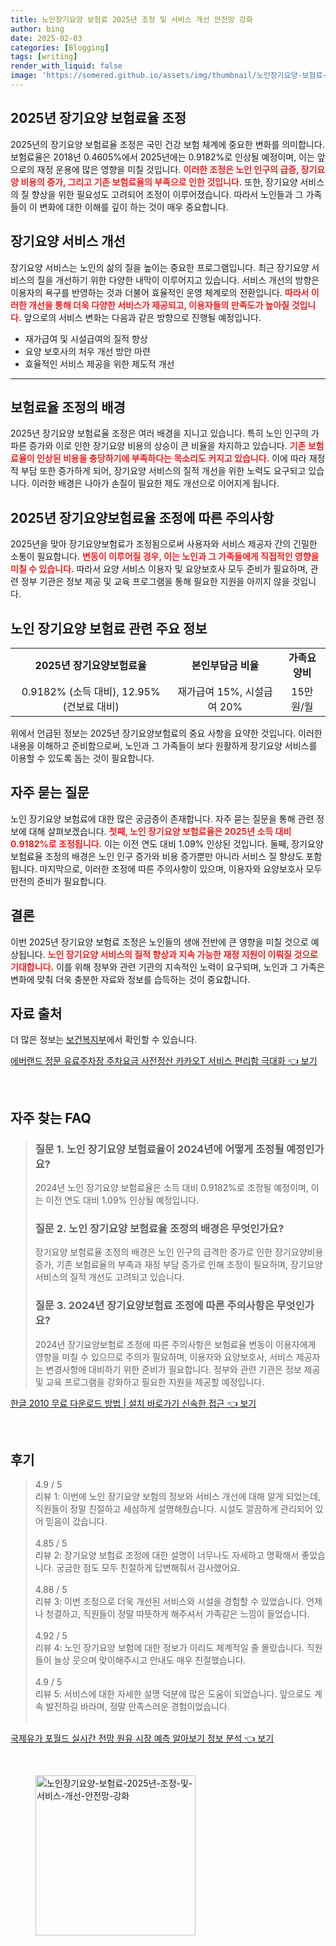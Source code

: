 ```yaml
---
title: 노인장기요양 보험료 2025년 조정 및 서비스 개선 안전망 강화
author: bing
date: 2025-02-03
categories: [Blogging]
tags: [writing]
render_with_liquid: false
image: 'https://somered.github.io/assets/img/thumbnail/노인장기요양-보험료-2025년-조정-및-서비스-개선-안전망-강화.webp'
---
```



<h2 id='2025년_장기요양_보험료_조정'>2025년 장기요양 보험료율 조정</h2>

<p>2025년의 장기요양 보험료율 조정은 국민 건강 보험 체계에 중요한 변화를 의미합니다. 보험료율은 2018년 0.4605%에서 2025년에는 0.9182%로 인상될 예정이며, 이는 앞으로의 재정 운용에 많은 영향을 미칠 것입니다. <b><span style="color: #ee2323;">이러한 조정은 노인 인구의 급증, 장기요양 비용의 증가, 그리고 기존 보험료율의 부족으로 인한 것입니다.</span></b> 또한, 장기요양 서비스의 질 향상을 위한 필요성도 고려되어 조정이 이루어졌습니다. 따라서 노인들과 그 가족들이 이 변화에 대한 이해를 깊이 하는 것이 매우 중요합니다.</p>

<h2 id='장기요양_서비스_개선'>장기요양 서비스 개선</h2>

<p>장기요양 서비스는 노인의 삶의 질을 높이는 중요한 프로그램입니다. 최근 장기요양 서비스의 질을 개선하기 위한 다양한 내막이 이루어지고 있습니다. 서비스 개선의 방향은 이용자의 욕구를 반영하는 것과 더불어 효율적인 운영 체계로의 전환입니다. <b><span style="color: #ee2323;">따라서 이러한 개선을 통해 더욱 다양한 서비스가 제공되고, 이용자들의 만족도가 높아질 것입니다.</span></b> 앞으로의 서비스 변화는 다음과 같은 방향으로 진행될 예정입니다.</p>

<ul>
    <li>재가급여 및 시설급여의 질적 향상</li>
    <li>요양 보호사의 처우 개선 방안 마련</li>
    <li>효율적인 서비스 제공을 위한 제도적 개선</li>
</ul>

<hr />

<h2 id='보험료율_조정_배경'>보험료율 조정의 배경</h2>

<p>2025년 장기요양 보험료율 조정은 여러 배경을 지니고 있습니다. 특히 노인 인구의 가파른 증가와 이로 인한 장기요양 비용의 상승이 큰 비율을 차지하고 있습니다. <b><span style="color: #ee2323;">기존 보험료율이 인상된 비용을 충당하기에 부족하다는 목소리도 커지고 있습니다.</span></b> 이에 따라 재정적 부담 또한 증가하게 되어, 장기요양 서비스의 질적 개선을 위한 노력도 요구되고 있습니다. 이러한 배경은 나아가 손질이 필요한 제도 개선으로 이어지게 됩니다.</p>

<h2 id='2025년_장기요양보험료율_조정에_따른_주의사항'>2025년 장기요양보험료율 조정에 따른 주의사항</h2>

<p>2025년을 맞아 장기요양보험료가 조정됨으로써 사용자와 서비스 제공자 간의 긴밀한 소통이 필요합니다. <b><span style="color: #ee2323;">변동이 이루어질 경우, 이는 노인과 그 가족들에게 직접적인 영향을 미칠 수 있습니다.</span></b> 따라서 요양 서비스 이용자 및 요양보호사 모두 준비가 필요하며, 관련 정부 기관은 정보 제공 및 교육 프로그램을 통해 필요한 지원을 아끼지 않을 것입니다.</p>

<h2 id='노인_장기요양_보험료_관련_주요_정보'>노인 장기요양 보험료 관련 주요 정보</h2>

<table>
    <tr>
        <td style="text-align: center; height: 17px;"><b>2025년 장기요양보험료율</b></td>
        <td style="text-align: center; height: 17px;"><b>본인부담금 비율</b></td>
        <td style="text-align: center; height: 17px;"><b>가족요양비</b></td>
    </tr>
    <tr>
        <td style="text-align: center; height: 17px;">0.9182% (소득 대비), 12.95% (건보료 대비)</td>
        <td style="text-align: center; height: 17px;">재가급여 15%, 시설급여 20%</td>
        <td style="text-align: center; height: 17px;">15만 원/월</td>
    </tr>
</table>

<p>위에서 언급된 정보는 2025년 장기요양보험료의 중요 사항을 요약한 것입니다. 이러한 내용을 이해하고 준비함으로써, 노인과 그 가족들이 보다 원활하게 장기요양 서비스를 이용할 수 있도록 돕는 것이 필요합니다.</p>

<h2 id='자주_묻는_질문'>자주 묻는 질문</h2>

<p>노인 장기요양 보험료에 대한 많은 궁금증이 존재합니다. 자주 묻는 질문을 통해 관련 정보에 대해 살펴보겠습니다. <b><span style="color: #ee2323;">첫째, 노인 장기요양 보험료율은 2025년 소득 대비 0.9182%로 조정됩니다.</span></b> 이는 이전 연도 대비 1.09% 인상된 것입니다. 둘째, 장기요양 보험료율 조정의 배경은 노인 인구 증가와 비용 증가뿐만 아니라 서비스 질 향상도 포함됩니다. 마지막으로, 이러한 조정에 따른 주의사항이 있으며, 이용자와 요양보호사 모두 만전의 준비가 필요합니다.</p>

<h2 id='결론'>결론</h2>

<p>이번 2025년 장기요양 보험료 조정은 노인들의 생애 전반에 큰 영향을 미칠 것으로 예상됩니다. <b><span style="color: #ee2323;">노인 장기요양 서비스의 질적 향상과 지속 가능한 재정 지원이 이뤄질 것으로 기대합니다.</span></b> 이를 위해 정부와 관련 기관의 지속적인 노력이 요구되며, 노인과 그 가족은 변화에 맞춰 더욱 충분한 자료와 정보를 습득하는 것이 중요합니다.</p>

<h2 id='자료_출처'>자료 출처</h2>

<p>더 많은 정보는 <a href="https://www.mohw.go.kr">보건복지부</a>에서 확인할 수 있습니다.</p>


<p><a class="click-button" title="에버랜드 정문 유료주차장 주차요금 사전정산 카카오T 서비스 편리함 극대화" href="https://somered.github.io/posts/%EC%97%90%EB%B2%84%EB%9E%9C%EB%93%9C-%EC%A0%95%EB%AC%B8-%EC%9C%A0%EB%A3%8C%EC%A3%BC%EC%B0%A8%EC%9E%A5-%EC%A3%BC%EC%B0%A8%EC%9A%94%EA%B8%88-%EC%82%AC%EC%A0%84%EC%A0%95%EC%82%B0-%EC%B9%B4%EC%B9%B4%EC%98%A4T-%EC%84%9C%EB%B9%84%EC%8A%A4-%ED%8E%B8%EB%A6%AC%ED%95%A8-%EA%B7%B9%EB%8C%80%ED%99%94/" rel="dofollow">에버랜드 정문 유료주차장 주차요금 사전정산 카카오T 서비스 편리함 극대화 👈 보기</a></p><br>
<h2 id='자주_찾는_FAQ'>자주 찾는 FAQ</h2>
<div itemscope="" itemtype="https://schema.org/FAQPage"> 
<blockquote> 
<div itemscope="" itemprop="mainEntity" itemtype="https://schema.org/Question"> 
<h3 itemprop="name">질문 1. 노인 장기요양 보험료율이 2024년에 어떻게 조정될 예정인가요? </h3> 
<div itemscope="" itemprop="acceptedAnswer" itemtype="https://schema.org/Answer"> 
<span itemprop="text"> 
<p>2024년 노인 장기요양 보험료율은 소득 대비 0.9182%로 조정될 예정이며, 이는 이전 연도 대비 1.09% 인상될 예정입니다.</p> 
</span> 
</div> 
</div> 

<div itemscope="" itemprop="mainEntity" itemtype="https://schema.org/Question"> 
<h3 itemprop="name">질문 2. 노인 장기요양 보험료율 조정의 배경은 무엇인가요? </h3> 
<div itemscope="" itemprop="acceptedAnswer" itemtype="https://schema.org/Answer"> 
<span itemprop="text"> 
<p>장기요양 보험료율 조정의 배경은 노인 인구의 급격한 증가로 인한 장기요양비용 증가, 기존 보험료율의 부족과 재정 부담 증가로 인해 조정이 필요하며, 장기요양 서비스의 질적 개선도 고려되고 있습니다.</p> 
</span> 
</div> 
</div> 

<div itemscope="" itemprop="mainEntity" itemtype="https://schema.org/Question"> 
<h3 itemprop="name">질문 3. 2024년 장기요양보험료 조정에 따른 주의사항은 무엇인가요? </h3> 
<div itemscope="" itemprop="acceptedAnswer" itemtype="https://schema.org/Answer"> 
<span itemprop="text"> 
<p>2024년 장기요양보험료 조정에 따른 주의사항은 보험료율 변동이 이용자에게 영향을 미칠 수 있으므로 주의가 필요하며, 이용자와 요양보호사, 서비스 제공자는 변경사항에 대비하기 위한 준비가 필요합니다. 정부와 관련 기관은 정보 제공 및 교육 프로그램을 강화하고 필요한 지원을 제공할 예정입니다.</p> 
</span> 
</div> 
</div> 

</blockquote> 
</div>
<p><a class="click-button" title="한글 2010 무료 다운로드 방법 | 설치 바로가기 신속한 접근" href="https://somered.github.io/posts/%ED%95%9C%EA%B8%80-2010-%EB%AC%B4%EB%A3%8C-%EB%8B%A4%EC%9A%B4%EB%A1%9C%EB%93%9C-%EB%B0%A9%EB%B2%95-%EC%84%A4%EC%B9%98-%EB%B0%94%EB%A1%9C%EA%B0%80%EA%B8%B0-%EC%8B%A0%EC%86%8D%ED%95%9C-%EC%A0%91%EA%B7%BC/" rel="dofollow">한글 2010 무료 다운로드 방법 | 설치 바로가기 신속한 접근 👈 보기</a></p><br>
<h2 id='후기'>후기</h2>
<div itemscope itemtype="https://schema.org/Product">
  <blockquote>
  <div itemprop="review" itemscope itemtype="https://schema.org/Review">
      <div itemprop="reviewRating" itemscope itemtype="https://schema.org/Rating"> <span itemprop="ratingValue">4.9</span> / <span itemprop="bestRating">5</span> </div>
      <span itemprop="reviewBody">리뷰 1: 이번에 노인 장기요양 보험의 정보와 서비스 개선에 대해 알게 되었는데, 직원들이 정말 친절하고 세심하게 설명해줬습니다. 시설도 깔끔하게 관리되어 있어 믿음이 갔습니다.</span>
  </div>
  <br>
  <div itemprop="review" itemscope itemtype="https://schema.org/Review">
      <div itemprop="reviewRating" itemscope itemtype="https://schema.org/Rating"> <span itemprop="ratingValue">4.85</span> / <span itemprop="bestRating">5</span> </div>
      <span itemprop="reviewBody">리뷰 2: 장기요양 보험료 조정에 대한 설명이 너무나도 자세하고 명확해서 좋았습니다. 궁금한 점도 모두 친절하게 답변해줘서 감사했어요.</span>
  </div>
  <br>
  <div itemprop="review" itemscope itemtype="https://schema.org/Review">
      <div itemprop="reviewRating" itemscope itemtype="https://schema.org/Rating"> <span itemprop="ratingValue">4.88</span> / <span itemprop="bestRating">5</span> </div>
      <span itemprop="reviewBody">리뷰 3: 이번 조정으로 더욱 개선된 서비스와 시설을 경험할 수 있었습니다. 언제나 청결하고, 직원들이 정말 따뜻하게 해주셔서 가족같은 느낌이 들었습니다.</span>
  </div>
  <br>
  <div itemprop="review" itemscope itemtype="https://schema.org/Review">
      <div itemprop="reviewRating" itemscope itemtype="https://schema.org/Rating"> <span itemprop="ratingValue">4.92</span> / <span itemprop="bestRating">5</span> </div>
      <span itemprop="reviewBody">리뷰 4: 노인 장기요양 보험에 대한 정보가 이리도 체계적일 줄 몰랐습니다. 직원들이 늘상 웃으며 맞이해주시고 안내도 매우 친절했습니다.</span>
  </div>
  <br>
  <div itemprop="review" itemscope itemtype="https://schema.org/Review">
      <div itemprop="reviewRating" itemscope itemtype="https://schema.org/Rating"> <span itemprop="ratingValue">4.9</span> / <span itemprop="bestRating">5</span> </div>
      <span itemprop="reviewBody">리뷰 5: 서비스에 대한 자세한 설명 덕분에 많은 도움이 되었습니다. 앞으로도 계속 발전하길 바라며, 정말 만족스러운 경험이었습니다.</span>
  </div>
  <br>
  </blockquote>
</div>
<p><a class="click-button" title="국제유가 포월드 실시간 전망 원유 시장 예측 알아보기 정보 분석" href="https://somered.github.io/posts/%EA%B5%AD%EC%A0%9C%EC%9C%A0%EA%B0%80-%ED%8F%AC%EC%9B%94%EB%93%9C-%EC%8B%A4%EC%8B%9C%EA%B0%84-%EC%A0%84%EB%A7%9D-%EC%9B%90%EC%9C%A0-%EC%8B%9C%EC%9E%A5-%EC%98%88%EC%B8%A1-%EC%95%8C%EC%95%84%EB%B3%B4%EA%B8%B0-%EC%A0%95%EB%B3%B4-%EB%B6%84%EC%84%9D/" rel="dofollow">국제유가 포월드 실시간 전망 원유 시장 예측 알아보기 정보 분석 👈 보기</a></p><br>
<figure class="image"><img src="https://somered.github.io/assets/img/thumbnail/노인장기요양-보험료-2025년-조정-및-서비스-개선-안전망-강화.webp" alt="노인장기요양-보험료-2025년-조정-및-서비스-개선-안전망-강화" width="256" height="256"></figure>